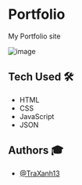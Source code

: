 # Portfolio
My Portfolio site

![image](https://user-images.githubusercontent.com/15054905/222225803-5bf75ffb-a354-4de1-bb6a-4df87a66a4f1.png)

## Tech Used 🛠
- HTML
- CSS
- JavaScript
- JSON

## Authors 🎓
- [@TraXanh13](https://github.com/TraXanh13)

